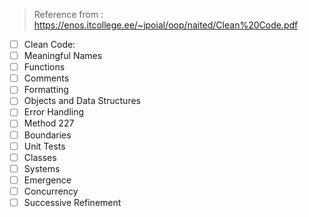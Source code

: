 > Reference from : https://enos.itcollege.ee/~jpoial/oop/naited/Clean%20Code.pdf

- [ ] Clean Code: 
- [ ] Meaningful Names
- [ ] Functions
- [ ] Comments
- [ ] Formatting
- [ ] Objects and Data Structures
- [ ] Error Handling
- [ ] Method 227
- [ ] Boundaries
- [ ] Unit Tests
- [ ] Classes
- [ ] Systems
- [ ] Emergence
- [ ] Concurrency
- [ ] Successive Refinement

<!--stackedit_data:
eyJoaXN0b3J5IjpbNTY3NDg3ODQwLDE0OTgwNjgyMzNdfQ==
-->